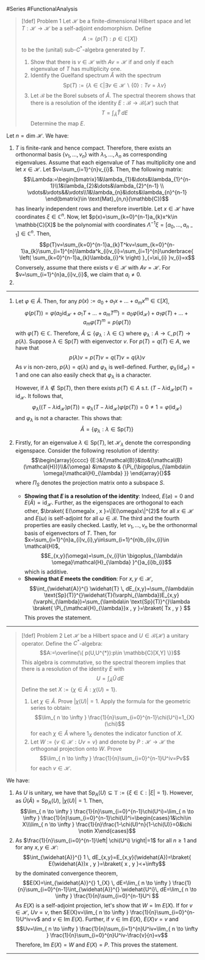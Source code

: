 #Series  #FunctionalAnalysis 

> [!def] Problem 1
> Let $\mathcal{H}$ be a finite-dimensional Hilbert space and let $T:\mathcal{H}\to \mathcal{H}$ be a self-adjoint endomorphism. Define $$A:=\{ p(T):p\in \mathbb{C}[X] \}$$to be the (unital) sub-$C^{*}$-algebra generated by $T$.
> 1. Show that there is $v\in \mathcal{H}$ with $Av=\mathcal{H}$ if and only if each eigenvalue of $T$ has multiplicity one.
> 2. Identify the Guelfand spectrum $\widehat{A}$ with the spectrum $$\text{Sp}(T):=\{ \lambda\in \mathbb{C}|\exists v\in \mathcal{H}\backslash\{ 0 \}:Tv=\lambda v \}$$ 
> 3. Let $\mathcal{B}$ be the Borel subsets of $\widehat{A}$. The spectral theorem shows that there is a resolution of the identity $E:\mathcal{B}\to \mathcal{B}(\mathcal{H})$ such that $$T=\int_{\widehat{A}}^{} \widehat{T} \, dE $$Determine the map $E$.

Let $n=\text{dim }\mathcal{H}$. We have: 
1. $T$ is finite-rank and hence compact. Therefore, there exists an orthonormal basis $\{ v_{1},\dots,v_{n} \}$ with $\lambda_{1},\dots,\lambda_{n}$ as corresponding eigenvalues. Assume that each eigenvalue of $T$ has multiplicity one and let $x\in \mathcal{H}$. Let $v=\sum_{i=1}^{n}v_{i}$. Then, the following matrix: $$\Lambda:=\begin{bmatrix}1&\lambda_{1}&\dots&\lambda_{1}^{n-1}\\1&\lambda_{2}&\dots&\lambda_{2}^{n-1} \\ \vdots&\vdots&&\vdots\\1&\lambda_{n}&\dots&\lambda_{n}^{n-1}  \end{bmatrix}\in \text{Mat}_{n,n}(\mathbb{C})$$has linearly independent rows and therefore invertible. Let $x\in\mathcal{H}$ have coordinates $\xi\in \mathbb{C}^n$. Now, let $p(x)=\sum_{k=0}^{n-1}a_{k}x^k\in \mathbb{C}[X]$ be the polynomial with coordinates $\Lambda ^{-1}\xi=[a_{0},\dots,a_{n-1}]\in \mathbb{C}^n$. Then, $$p(T)v=\sum_{k=0}^{n-1}a_{k}T^kv=\sum_{k=0}^{n-1}a_{k}\sum_{i=1}^{n}\lambda^k_{i}v_{i}=\sum_{i=1}^{n}\underbrace{ \left( \sum_{k=0}^{n-1}a_{k}\lambda_{i}^k \right) }_{=\xi_{i}  }v_{i}=x$$Conversely, assume that there exists $v\in \mathcal{H}$ with $Av=\mathcal{H}$. For $v=\sum_{i=1}^{n}a_{i}v_{i}$, we claim that $a_{i}\neq 0$. 
2. 

---
1. Let $\varphi\in \widehat{A}$. Then, for any $p(x):=a_{0}+a_{1}x+\dots+a_{m}x^m\in \mathbb{C}[X]$, $$\varphi(p(T))=\varphi(a_{0}\text{id}_{\mathcal{H}}+a_{1}T+\dots+a_{m}T^m)=a_{0}\varphi(\text{id}_{\mathcal{H}})+a_{1}\varphi(T)+\dots+a_{m}\varphi(T)^m=p(\varphi(T))$$with $\varphi(T)\in \mathbb{C}$. Therefore, $\widehat{A}\subseteq \{ \varphi_{\lambda}:\lambda\in \mathbb{C} \}$ where $\varphi_{\lambda}:A\to \mathbb{C},p(T)\to p(\lambda)$. Suppose $\lambda\in \text{Sp}(T)$ with eigenvector $v$. For $p(T)=q(T)\in A$, we have that $$p(\lambda)v=p(T)v=q(T)v=q(\lambda)v$$As $v$ is non-zero, $p(\lambda)=q(\lambda)$ and $\varphi_{\lambda}$ is well-defined. Further, $\varphi_{\lambda}(\text{id}_{\mathcal{H}})=1$ and one can also easily check that $\varphi_{\lambda}$ is a character.
   
   However, if $\lambda\notin \text{Sp}(T)$, then there exists $p(T)\in A$ s.t. $(T-\lambda \text{id}_{\mathcal{H}})p(T)=\text{id}_{\mathcal{H}}$. It follows that, $$\varphi_{\lambda}((T-\lambda \text{id}_{\mathcal{H}})p(T))=\varphi_{\lambda}(T-\lambda \text{id}_{\mathcal{H}})\varphi(p(T))=0\neq 1=\varphi(\text{id}_{\mathcal{H}})$$and $\varphi_{\lambda}$ is not a character. This shows that: $$\widehat{A}=\{ \varphi_{\lambda}:\lambda\in \text{Sp}(T) \}$$
2. Firstly, for an eigenvalue $\lambda\in \text{Sp}(T)$, let $\mathcal{H}_{\lambda}$ denote the corresponding eigenspace. Consider the following resolution of identity: $$\begin{array}{cccc} {E:}&{\mathcal{B}}&\to&{\mathcal{B}(\mathcal{H})}\\&{\omega} &\mapsto & {\Pi_{\bigoplus_{\lambda\in \omega}\mathcal{H}_{\lambda} }} \end{array}{}$$where $\Pi_{S}$ denotes the projection matrix onto a subspace $S$.
	- **Showing that $E$ is a resolution of the identity**:
	  Indeed, $E(\varnothing)=0$ and $E(\widehat{A})=\text{id}_{\mathcal{H}}$. Further, as the eigenspaces are orthogonal to each other, $\braket{ E(\omega)x , x }=\|E(\omega)x\|^{2}$ for all $x\in \mathcal{H}$ and $E(\omega)$ is self-adjoint for all $\omega\in \mathcal{B}$. The third and the fourth properties are easily checked. Lastly, let $v_{1},\dots,v_{n}$ be the orthonormal basis of eigenvectors of $T$. Then, for $x=\sum_{i=1}^{n}a_{i}v_{i},y\in\sum_{i=1}^{n}b_{i}v_{i}\in \mathcal{H}$, $$E_{x,y}(\omega)=\sum_{v_{i}\in \bigoplus_{\lambda\in \omega}\mathcal{H}_{\lambda} }^{}a_{i}b_{i}$$which is additive. 
	- **Showing that $E$ meets the condition**:
	  For $x,y\in \mathcal{H}$, $$\int_{\widehat{A}}^{} \widehat{T} \, dE_{x,y}=\sum_{\lambda\in \text{Sp}(T)}^{}\widehat{T}(\varphi_{\lambda})E_{x,y}(\varphi_{\lambda})=\sum_{\lambda\in \text{Sp}(T)}^{}\lambda \braket{ \Pi_{\mathcal{H}_{\lambda}}x , y }=\braket{ Tx , y }   $$
	This proves the statement.
---
> [!def] Problem 2
> Let $\mathcal{H}$ be a Hilbert space and $U\in \mathcal{B}(\mathcal{H})$ a unitary operator. Define the $C^{*}$-algebra: $$A:=\overline{\{ p(U,U^{*}):p\in \mathbb{C}[X,Y] \}}$$
> This algebra is commutative, so the spectral theorem implies that there is a resolution of the identity $E$ with $$U=\int_{\widehat{A}}^{} \widehat{U} \, dE $$Define the set $X:=\{ \chi\in \widehat{A}:\chi(U)=1 \}$.
> 1. Let $\chi \in \widehat{A}$. Prove $\left| \chi(U) \right|=1$. Apply the formula for the geometric series to obtain: $$\lim_{ n \to \infty } \frac{1}{n}\sum_{i=0}^{n-1}\chi(U^i)=1_{X}(\chi)$$for each $\chi\in \widehat{A}$ where $1_{X}$ denotes the indicator function of $X$.
> 2. Let $W:=\{ v\in \mathcal{H}:Uv=v \}$ and denote by $P:\mathcal{H}\to \mathcal{H}$ the orthogonal projection onto $W$. Prove $$\lim_{ n \to \infty } \frac{1}{n}\sum_{i=0}^{n-1}U^iv=Pv$$for each $v\in \mathcal{H}$.

We have: 
1. As $U$ is unitary, we have that $\text{Sp}_{A}(U)\subseteq \mathbb{T}:=\{ \xi\in \mathbb{C}:\left| \xi \right|=1 \}$. However, as $\widehat{U}(\widehat{A})=\text{Sp}_{A}(U)$, $\left| \chi(U) \right|=1$. Then,$$\lim_{ n \to \infty } \frac{1}{n}\sum_{i=0}^{n-1}\chi(U^i)=\lim_{ n \to \infty } \frac{1}{n}\sum_{i=0}^{n-1}\chi(U)^i=\begin{cases}1&\chi\in X\\\lim_{ n \to \infty } \frac{1}{n}\frac{1-\chi(U)^n}{1-\chi(U)}=0&\chi \notin X\end{cases}$$
2. As $\frac{1}{n}\sum_{i=0}^{n-1}\left| \chi(U^i) \right|=1$ for all $n\geq 1$ and for any $x,y\in \mathcal{H}$:$$\int_{\widehat{A}}^{} 1 \, dE_{x,y}=E_{x,y}(\widehat{A})=\braket{ E(\widehat{A})x , y }=\braket{ x , y }<+\infty$$by the dominated convergence theorem, $$E(X)=\int_{\widehat{A}}^{} 1_{X} \, dE=\lim_{ n \to \infty } \frac{1}{n}\sum_{i=0}^{n-1}\int_{\widehat{A}}^{}  \widehat{U^i}\, dE=\lim_{ n \to \infty } \frac{1}{n}\sum_{i=0}^{n-1}U^i  $$As $E(X)$ is a self-adjoint projection, let's show that $W=\text{Im }E(X)$. If for $v\in \mathcal{H}$, $Uv=v$, then $E(X)v=\lim_{ n \to \infty } \frac{1}{n}\sum_{i=0}^{n-1}U^iv=v$ and $v\in \text{Im }E(X)$. Further, if $v\in \text{Im }E(X)$, $E(X)v=v$ and $$Uv=\lim_{ n \to \infty } \frac{1}{n}\sum_{i=1}^{n}U^iv=\lim_{ n \to \infty } \frac{1}{n}\sum_{i=0}^{n}U^iv-\frac{v}{n}=v$$Therefore, $\text{Im }E(X)=W$ and $E(X)=P$. This proves the statement.
---

